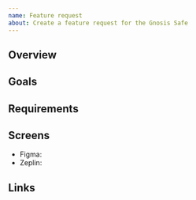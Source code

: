 ```yaml
---
name: Feature request
about: Create a feature request for the Gnosis Safe
---
```


<!--
BEFORE SUBMITTING: Please search to make sure this issue has not been opened already
-->

## Overview

## Goals

## Requirements

## Screens
 - Figma:
 - Zeplin:

## Links
